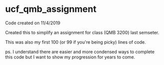 # ucf_qmb_assignment

Code created on 11/4/2019

Created this to simplify an assignment for class (QMB 3200) last semseter. 

This was also my first 100 (or 99 if you're being picky) lines of code.

ps. I understand there are easier and more condensed ways to complete this code but I want to show my progression for years to come.
